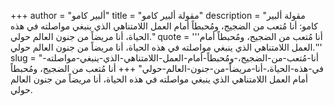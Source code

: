 +++
author = "ألبير كامو"
title = "مقولة ألبير كامو"
description = "مقولة ألبير كامو: أنا مُتعب من الضجيج، ومُحبطاً أمام العمل اللامتناهي الذي ينبغي مواصلته في هذه الحياة، أنا مريضاً من جنون العالم حولي."
quote = '''أنا مُتعب من الضجيج، ومُحبطاً أمام العمل اللامتناهي الذي ينبغي مواصلته في هذه الحياة، أنا مريضاً من جنون العالم حولي.'''
slug = "أنا-مُتعب-من-الضجيج،-ومُحبطاً-أمام-العمل-اللامتناهي-الذي-ينبغي-مواصلته-في-هذه-الحياة،-أنا-مريضاً-من-جنون-العالم-حولي"
+++
أنا مُتعب من الضجيج، ومُحبطاً أمام العمل اللامتناهي الذي ينبغي مواصلته في هذه الحياة، أنا مريضاً من جنون العالم حولي.
